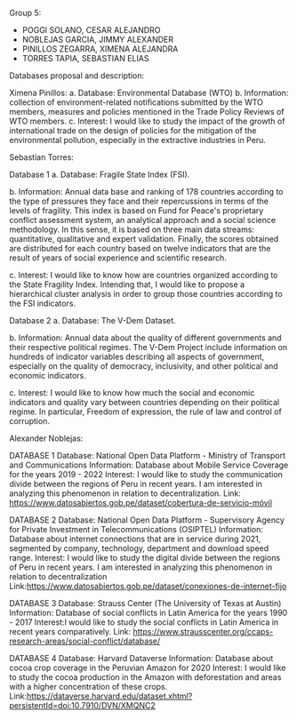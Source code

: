 Group 5:
- POGGI SOLANO, CESAR ALEJANDRO
- NOBLEJAS GARCIA, JIMMY ALEXANDER
- PINILLOS ZEGARRA, XIMENA ALEJANDRA
- TORRES TAPIA, SEBASTIAN ELIAS

Databases proposal and description:

Ximena Pinillos:
a. Database: Environmental Database (WTO)
b. Information:  collection of environment-related notifications submitted by the WTO members, measures and policies mentioned in the Trade Policy Reviews of WTO members.
c. Interest: I would like to study the impact of the growth of international trade on the design of policies for the mitigation of the environmental pollution, especially in the extractive industries in Peru.

Sebastian Torres: 

Database 1
a. Database: Fragile State Index (FSI).

b. Information: Annual data base and ranking of 178 countries according to the type of pressures they face and their repercussions in terms of the levels of fragility. This index is based on Fund for Peace's proprietary conflict assessment system, an analytical approach and a social science methodology. In this sense, it is based on three main data streams: quantitative, qualitative and expert validation. Finally, the scores obtained are distributed for each country based on twelve indicators that are the result of years of social experience and scientific research.

c. Interest:  I would like to know how are countries organized according to the State Fragility Index. Intending that, I would like to propose a hierarchical cluster analysis in order to group those countries according to the FSI indicators.

Database 2
a. Database: The V-Dem Dataset. 

b. Information: Annual data about the quality of different governments and their respective political regimes. The V-Dem Project include information on hundreds of indicator variables describing all aspects of government, especially on the quality of democracy, inclusivity, and other political and economic indicators. 

c. Interest:  I would like to know how much the social and economic indicators and quality vary between countries depending on their political regime. In particular, Freedom of expression, the rule of law and control of corruption.

Alexander Noblejas:

DATABASE 1
Database: National Open Data Platform - Ministry of Transport and Communications
Information: Database about Mobile Service Coverage for the years 2019 - 2022
Interest: I would like to study the communication divide between the regions of Peru in recent years. I am interested in analyzing this phenomenon in relation to decentralization.
Link: https://www.datosabiertos.gob.pe/dataset/cobertura-de-servicio-móvil

DATABASE 2
Database: National Open Data Platform - Supervisory Agency for Private Investment in Telecommunications (OSIPTEL)
Information: Database about internet connections that are in service during 2021, segmented by company, technology, department and download speed range.
Interest: I would like to study the digital divide between the regions of Peru in recent years. I am interested in analyzing this phenomenon in relation to decentralization
Link:https://www.datosabiertos.gob.pe/dataset/conexiones-de-internet-fijo

DATABASE 3
Database: Strauss Center (The University of Texas at Austin)
Information: Database of social conflicts in Latin America for the years 1990 - 2017
Interest:I would like to study the social conflicts in Latin America in recent years comparatively.
Link: https://www.strausscenter.org/ccaps-research-areas/social-conflict/database/

DATABASE  4
Database: Harvard Dataverse
Information: Database about cocoa crop coverage in the Peruvian Amazon for 2020
Interest: I would like to study the cocoa production in the Amazon with deforestation and areas with a higher concentration of these crops.
Link:https://dataverse.harvard.edu/dataset.xhtml?persistentId=doi:10.7910/DVN/XMQNC2








